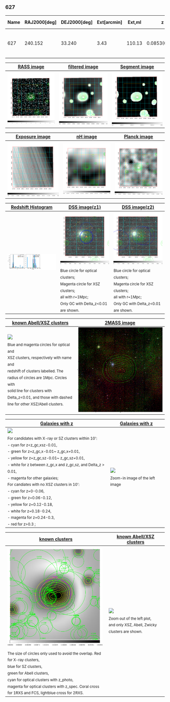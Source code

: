 <div STYLE="page-break-after: always;"></div>

### 627

|Name|RAJ2000[deg]|DEJ2000[deg] |Ext[arcmin]| Ext,ml | z | z_src| C|GC(XSZ,Delta_z<0.01)| GC(OPT,Delta_z<0.01)|GC| R_sig[arcmin] | R500[arcmin] | R500[Mpc]| CRsig[c/s] | CR500[c/s] |L500[1E44 erg/s]|F500[1E-12 erg/s/cm^2]| M500[1E14 Msun]|Tx[keV]|Cnt_sig|Beta|Rc[arcmin]|Comment|Alias|
|---|---|---|---|---|---|------|---|--------|---------|----------|---|---|---|---|---|---|---|---|---|---|---|---|---|---|
|627| 240.152| 33.240| 3.43| 110.13| 0.0853(0.006)| z1, z_xsz| B| F20, MCXC, SPI| A, RM, W| A, C, F20, MCXC, N, SPI, W| 10.750| 9.114| 0.875| 0.251(0.039)| 0.245(0.038)| 0.819(0.062)| 4.529(0.343)| 2.07(0.08)| 3.44(0.08)| 124.8| 0.966(-0.050+0.025)| 6.975(-0.417+0.373)| -| k419|

|[RASS image](../image/627/627_img.pdf)|[filtered image](../image/627/627_fil.pdf)|[Segment image](../image/627/627_seg.pdf)|
|-------------------|--------------------|-------------------|
| <img src="../image/627/627_img.png" width="300">  | <img src="../image/627/627_fil.png" width="300">   | <img src="../image/627/627_seg.png" width="300">  |

|[Exposure image](../image/627/627_mex.pdf)| [nH image](../image/627/627_nh.pdf)| [Planck image](../image/627/627_p.pdf)|
|-------------------|--------------------|-------------------|
|<img src="../image/627/627_mex.png" width="300">   | <img src="../image/627/627_nh.png" width="300">    | <img src="../image/627/627_p.png" width="300"> |

|[Redshift Histogram](../image/627/627_zg.pdf) | [DSS image(z1)](../image/627/627_dss_z1.pdf)      |  [DSS image(z2)](../image/627/627_dss_z2.pdf)    |
|-------------------|--------------------|-------------------|
|<img src="../image/627/627_zg.png" width="300"> |<img src="../image/627/627_dss_z1.png" width="300"> <sub><br>Blue circle for optical clusters; <br>Magenta circle for XSZ clusters; <br>all with r=1Mpc; <br>Only GC with Delta_z<0.01 are shown. </sub>| <img src="../image/627/627_dss_z2.png" width="300"><sub><br>Blue circle for optical clusters; <br>Magenta circle for XSZ clusters; <br>all with r=1Mpc; <br>Only GC with Delta_z<0.01 are shown. </sub> |

|[known Abell/XSZ clusters](../image/627/627_m.pdf) | [2MASS image](../image/627/627_2mass.pdf)      |
|-------------------|-------------------|
|<img src=../image/627/627_m.png width="300"> <br><sub>Blue and magenta circles for optical and <br>XSZ clusters, respectively with name and <br>redshift of clusters labelled. The <br>radius of circles are 1Mpc. Circles with <br>solid line for clusters with <br>Delta_z<0.01, and those with dashed <br>line for other XSZ/Abell clusters.        </sub>|<img src="../image/627/627_2mass.png" width="300">  |

|[Galaxies with z](../image/627/627_opt_ned.pdf) |[Galaxies with z](../image/627/627_opt_ned_zoom.pdf) |
|-------------------|-------------------|
| <img src=../image/627/627_opt_ned.png width="300"> <br><sub> For candidates with X-ray or SZ clusters within 10': <br> - cyan for z<z_gc,xsz-0.01, <br> - green for z=z_gc,x-0.01~ z_gc,x+0.01, <br> - yellow for z=z_gc,sz-0.01~ z_gc,sz+0.01, <br> - white for z between z_gc,x and z_gc,sz, and Delta_z > 0.01, <br> - magenta for other galaxies; <br>For candiates with no XSZ clusters in 10': <br> - cyan for z=0-0.06, <br> - green for z=0.06-0.12, <br> - yellow for z=0.12-0.18, <br> - white for z=0.18-0.24, <br> - magenta for z=0.24-0.3, <br> - red for z>0.3 ;  </sub>|<img src=../image/627/627_opt_ned_zoom.png width="300">  <br><sub> Zoom-in image of the left image</sub>|

|[known clusters](../image/627/627_gc.pdf) |[known Abell/XSZ clusters](../image/627/627_gc_large.pdf) |
|-------------------|-------------------|
| <img src=../image/627/627_gc.png width="300"> <br><sub> The size of circles only used to avoid the overlap. Red for X-ray clusters, <br> blue for SZ clusters, <br> green for Abell clusters, <br> cyan for optical clusters with z_photo, <br> magenta for optical clusters with z_spec. Coral cross for 1RXS and FCS, lightblue cross for 2RXS. </sub>|<img src=../image/627/627_gc_large.png width="300"> <br><sub> Zoom out of the left plot, <br> and only XSZ, Abell, Zwicky clusters are shown. </sub> |



